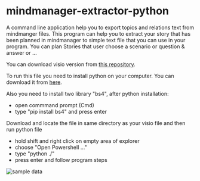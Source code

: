 # mindmanager-extractor-python
A command line application help you to export topics and relations text from mindmanger files.
This program can help you to extract your story that has been planned in mindmanager to simple text file that you can use in your program.
You can plan Stories that user choose a scenario or question & answer or ...

You can download visio version from [this repository](https://github.com/beny74483/visio-extractor-python).

To run this file you need to install python on your computer. You can download it from <a href="https://www.python.org/downloads/">here</a>.

Also you need to install two library "bs4", after python installation:
- open commmand prompt (Cmd)
- type "pip install bs4" and press enter

Download and locate the file in same directory as your visio file and then run python file
- hold shift and right click on empty area of explorer
- choose "Open Powershell ..."
- type "python ./"
- press enter and follow program steps

![sample data](https://img.imageupload.net/2020/09/12/thumbnail_2.jpg)
